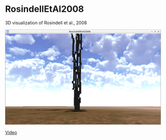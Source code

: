 # RosindellEtAl2008

3D visualization of Rosindell et al., 2008

![Screenshot](ToolRosindellEtAl2008.png)

[Video](ToolRosindellEtAl2008.ogv)
